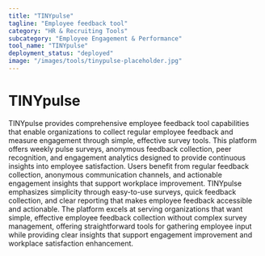 ```yaml
---
title: "TINYpulse"
tagline: "Employee feedback tool"
category: "HR & Recruiting Tools"
subcategory: "Employee Engagement & Performance"
tool_name: "TINYpulse"
deployment_status: "deployed"
image: "/images/tools/tinypulse-placeholder.jpg"
---
```


# TINYpulse

TINYpulse provides comprehensive employee feedback tool capabilities that enable organizations to collect regular employee feedback and measure engagement through simple, effective survey tools. This platform offers weekly pulse surveys, anonymous feedback collection, peer recognition, and engagement analytics designed to provide continuous insights into employee satisfaction. Users benefit from regular feedback collection, anonymous communication channels, and actionable engagement insights that support workplace improvement. TINYpulse emphasizes simplicity through easy-to-use surveys, quick feedback collection, and clear reporting that makes employee feedback accessible and actionable. The platform excels at serving organizations that want simple, effective employee feedback collection without complex survey management, offering straightforward tools for gathering employee input while providing clear insights that support engagement improvement and workplace satisfaction enhancement.
